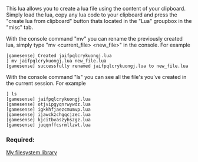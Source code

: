 This lua allows you to create a lua file using the content of your clipboard. Simply load the lua, copy any lua code to your clipboard and press the "create lua from clipboard" button thats located in the "Lua" groupbox in the "misc" tab.

With the console command "mv" you can rename the previously created lua, simply type "mv <current_file> <new_file>" in the console.
For example

```
[gamesense] Created jaifpqlcrykuongj.lua
] mv jaifpqlcrykuongj.lua new_file.lua
[gamesense] successfully renamed jaifpqlcrykuongj.lua to new_file.lua
```

With the console command "ls" you can see all the file's you've created in the current session.
For example
```
] ls
[gamesense] jaifpqlcrykuongj.lua
[gamesense] otjvipgyqnrwywdz.lua
[gamesense] igkkhfjaezcmumvp.lua
[gamesense] ijawckzchgqcjzec.lua
[gamesense] kjcitbvaszyhszgz.lua
[gamesense] juqqnffcsrmllzwt.lua
```

### Required:

[My filesystem library](https://github.com/Aviarita/filesystem)

